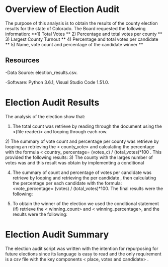 # Overview of Election Audit 
The purpose of this analysis is to obtain the results of the county election results for the state of Colorado. The Board requested the following information:
**1)	Total Votes
** 2)	Percentage and total votes per county
** 3)	Largest County Turnout 
** 4)	Percentage and total votes per candidate
** 5)	Name, vote count and percentage of the candidate winner **

## Resources 
-Data Source: election_results.csv.

-Software: Python 3.6.1, Visual Studio Code 1.51.0.

# Election Audit Results 

The analysis of the election show that:
1)	The total count was retrieve by reading through the document using the <(file reader)> and looping <for>   through each row. 
<screen shot >
2)	The summary of vote count and percentage per county was retrieve by looping <for> an retrieving the < county_vote> and calculating the percentage with the formula < country_ percentage= (votes_c) / (total_votes)*100 . This provided the following results: 
<Screen Shot> 
3)	The county with the larges number of votes was <Devender> and this result was obtain by implementing a conditional <if> 

4)	The summary of count and percentage of votes per candidate was retrieve by looping <for> and retrieving the  <votes> per candidate , then calculating the percentage per each candidate with the formula: <vote_percentage= (votes) / (total_votes)*100. The final results were the following: 

<screen shoot> 

5)	To obtain the winner of the election we used the conditional statement (if) retrieve the < winning_count> and < winning_percentage>, and the results were the following: 

<Screen shoot> 

# Election Audit Summary
The election audit script was written with the intention for repurposing for future elections since its language is easy to read and the only requirement is a csv  file with the key components  < place, votes and candidate> . 
